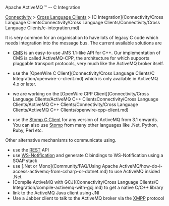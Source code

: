 Apache ActiveMQ ™ -- C Integration 

[Connectivity](connectivity.md) > [Cross Language Clients](Connectivity/cross-language-clients.md) > [C Integration](Connectivity/Cross Language ClientsConnectivity/Cross Language Clients/Connectivity/Cross Language Clients/c-integration.md)


It is very common for an organisation to have lots of legacy C code which needs integration into the message bus. The current available solutions are

*   [CMS](#) is an easy-to-use JMS 1.1-like API for C++. Our implementation of CMS is called ActiveMQ-CPP, the architecture for which supports pluggable transport protocols, very much like the ActiveMQ broker itself.
*   use the [OpenWire C Client](Connectivity/Cross Language Clients/C Integration/openwire-c-client.md) which is only available in ActiveMQ 4.x or later.
*   we are working on the [OpenWire CPP Client](Connectivity/Cross Language Clients/ActiveMQ C++ ClientsConnectivity/Cross Language Clients/ActiveMQ C++ Clients/Connectivity/Cross Language Clients/ActiveMQ C++ Clients/openwire-cpp-client.md)

*   use the [Stomp C Client](http://stomp.codehaus.org/C) for any version of ActiveMQ from 3.1 onwards. You can also use [Stomp](http://stomp.codehaus.org/) from many other languages like .Net, Python, Ruby, Perl etc.

Other alternative mechanisms to communicate using.

*   use the [REST](Connectivity/ProtocolsConnectivity/Protocols/Connectivity/Protocols/rest.md) API
*   use [WS-Notification](http://servicemix.org/WS+Notification) and generate C bindings to WS-Notification using a SOAP stack
*   use [.Net or Mono](Community/FAQ/Using Apache ActiveMQ/how-do-i-access-activemq-from-csharp-or-dotnet.md) to use ActiveMQ insided .Net
*   [Compile ActiveMQ with GCJ](Connectivity/Cross Language Clients/C Integration/compile-activemq-with-gcj.md) to get a native C/C++ library
*   link to the ActiveMQ Java client using JNI
*   Use a Jabber client to talk to the ActiveMQ broker via the [XMPP](Connectivity/Protocols/xmpp.md) protocol

